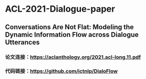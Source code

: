 # ACL-2021-Dialogue-paper
## Conversations Are Not Flat: Modeling the Dynamic Information Flow across Dialogue Utterances
### 论文连接：https://aclanthology.org/2021.acl-long.11.pdf

### 代码链接：https://github.com/ictnlp/DialoFlow 
